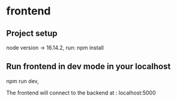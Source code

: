 # frontend

## Project setup
node version -> 16.14.2,
run: npm install

## Run frontend in dev mode in your localhost
npm run dev,

The frontend will connect to the backend at : localhost:5000